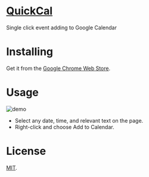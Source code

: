 [QuickCal](http://goo.gl/Xi5CPY)
========
Single click event adding to Google Calendar

Installing
===
Get it from the [Google Chrome Web Store](http://goo.gl/Xi5CPY).

Usage
===
![demo](https://s3.amazonaws.com/f.cl.ly/items/1r3l3w261U3k3B2j3g0v/in.gif)
* Select any date, time, and relevant text on the page.
* Right-click and choose Add to Calendar.

License
===
[MIT](https://github.com/nishanths/QuickCal).
